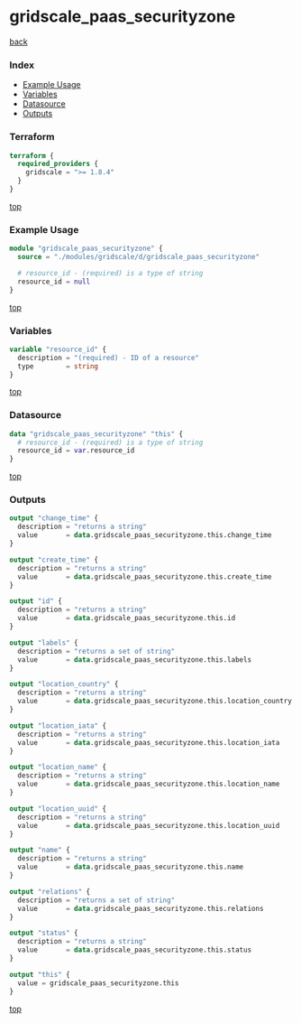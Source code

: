 # gridscale_paas_securityzone

[back](../gridscale.md)

### Index

- [Example Usage](#example-usage)
- [Variables](#variables)
- [Datasource](#datasource)
- [Outputs](#outputs)

### Terraform

```terraform
terraform {
  required_providers {
    gridscale = ">= 1.8.4"
  }
}
```

[top](#index)

### Example Usage

```terraform
module "gridscale_paas_securityzone" {
  source = "./modules/gridscale/d/gridscale_paas_securityzone"

  # resource_id - (required) is a type of string
  resource_id = null
}
```

[top](#index)

### Variables

```terraform
variable "resource_id" {
  description = "(required) - ID of a resource"
  type        = string
}
```

[top](#index)

### Datasource

```terraform
data "gridscale_paas_securityzone" "this" {
  # resource_id - (required) is a type of string
  resource_id = var.resource_id
}
```

[top](#index)

### Outputs

```terraform
output "change_time" {
  description = "returns a string"
  value       = data.gridscale_paas_securityzone.this.change_time
}

output "create_time" {
  description = "returns a string"
  value       = data.gridscale_paas_securityzone.this.create_time
}

output "id" {
  description = "returns a string"
  value       = data.gridscale_paas_securityzone.this.id
}

output "labels" {
  description = "returns a set of string"
  value       = data.gridscale_paas_securityzone.this.labels
}

output "location_country" {
  description = "returns a string"
  value       = data.gridscale_paas_securityzone.this.location_country
}

output "location_iata" {
  description = "returns a string"
  value       = data.gridscale_paas_securityzone.this.location_iata
}

output "location_name" {
  description = "returns a string"
  value       = data.gridscale_paas_securityzone.this.location_name
}

output "location_uuid" {
  description = "returns a string"
  value       = data.gridscale_paas_securityzone.this.location_uuid
}

output "name" {
  description = "returns a string"
  value       = data.gridscale_paas_securityzone.this.name
}

output "relations" {
  description = "returns a set of string"
  value       = data.gridscale_paas_securityzone.this.relations
}

output "status" {
  description = "returns a string"
  value       = data.gridscale_paas_securityzone.this.status
}

output "this" {
  value = gridscale_paas_securityzone.this
}
```

[top](#index)